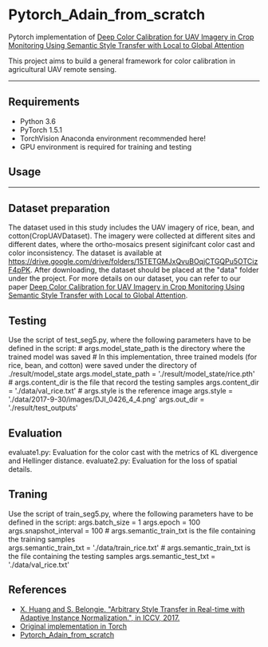 # Pytorch_Adain_from_scratch
Pytorch implementation of [Deep Color Calibration for UAV Imagery in Crop Monitoring Using Semantic Style Transfer with Local to Global Attention](https://www.sciencedirect.com/science/article/pii/S030324342100297X)

This project aims to build a general framework for color calibration in agricultural UAV remote sensing.

------

## Requirements

- Python 3.6
- PyTorch 1.5.1
- TorchVision
Anaconda environment recommended here!
- GPU environment is required for training and testing


## Usage
------
## Dataset preparation
The dataset used in this study includes the UAV imagery of rice, bean, and cotton(CropUAVDataset). The imagery were collected at different sites and different dates, where the ortho-mosaics present siginifcant color cast and color inconsistency. The dataset is available at https://drive.google.com/drive/folders/15TETGMJxQvuBOqjCTGQPu5OTCizF4pPK.
After downloading, the dataset should be placed at the "data" folder under the project.
For more details on our dataset, you can refer to our paper [Deep Color Calibration for UAV Imagery in Crop Monitoring Using Semantic Style Transfer with Local to Global Attention](https://www.sciencedirect.com/science/article/pii/S030324342100297X).

## Testing
Use the script of test_seg5.py, where the following parameters have to be defined in the script:
    # args.model_state_path is the directory where the trained model was saved
    # In this implementation, three trained models (for rice, bean, and cotton) were saved under the directory of ./result/model_state
    args.model_state_path = './result/model_state/rice.pth'
    # args.content_dir is the file that record the testing samples
    args.content_dir = './data/val_rice.txt'
    # args.style is the reference image
    args.style = './data/2017-9-30/images/DJI_0426_4_4.png'
    args.out_dir = './result/test_outputs'


## Evaluation
evaluate1.py: Evaluation for the color cast with the metrics of KL divergence and Hellinger distance.
evaluate2.py: Evaluation for the loss of spatial details.


## Traning
Use the script of train_seg5.py, where the following parameters have to be defined in the script:
    args.batch_size = 1
    args.epoch = 100 
    args.snapshot_interval = 100
    # args.semantic_train_txt is the file containing the training samples	
    args.semantic_train_txt = './data/train_rice.txt'
    # args.semantic_train_txt is the file containing the testing samples
    args.semantic_test_txt = './data/val_rice.txt'


## References
- [X. Huang and S. Belongie. "Arbitrary Style Transfer in Real-time with Adaptive Instance Normalization.", in ICCV, 2017.](http://openaccess.thecvf.com/content_ICCV_2017/papers/Huang_Arbitrary_Style_Transfer_ICCV_2017_paper.pdf)
- [Original implementation in Torch](https://github.com/xunhuang1995/AdaIN-style)
- [Pytorch_Adain_from_scratch](https://github.com/irasin/Pytorch_AdaIN) 

